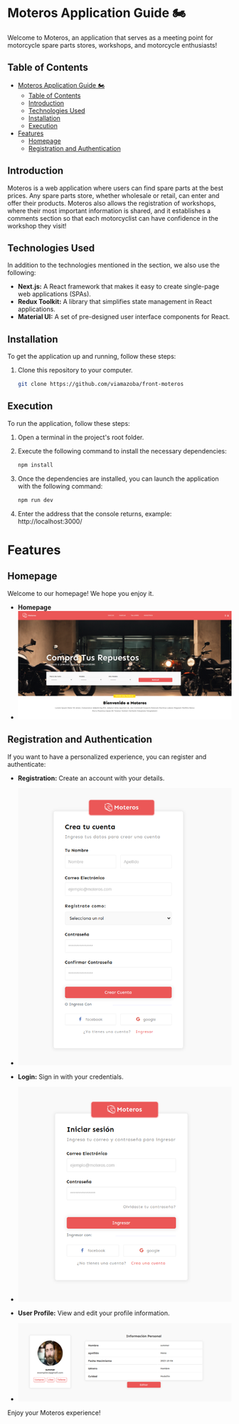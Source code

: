 # Moteros Application Guide 🏍️

Welcome to Moteros, an application that serves as a meeting point for motorcycle spare parts stores, workshops, and motorcycle enthusiasts!

## Table of Contents

- [Moteros Application Guide 🏍️](#moteros-application-guide-)
  - [Table of Contents](#table-of-contents)
  - [Introduction](#introduction)
  - [Technologies Used](#technologies-used)
  - [Installation](#installation)
  - [Execution](#execution)
- [Features](#features)
  - [Homepage](#homepage)
  - [Registration and Authentication](#registration-and-authentication)

## Introduction

Moteros is a web application where users can find spare parts at the best prices. Any spare parts store, whether wholesale or retail, can enter and offer their products. Moteros also allows the registration of workshops, where their most important information is shared, and it establishes a comments section so that each motorcyclist can have confidence in the workshop they visit!

## Technologies Used

In addition to the technologies mentioned in the section, we also use the following:

- **Next.js:** A React framework that makes it easy to create single-page web applications (SPAs).
- **Redux Toolkit:** A library that simplifies state management in React applications.
- **Material UI:** A set of pre-designed user interface components for React.

## Installation

To get the application up and running, follow these steps:

1. Clone this repository to your computer.

   ```bash
   git clone https://github.com/viamazoba/front-moteros
   ```

## Execution

To run the application, follow these steps:

1. Open a terminal in the project's root folder.

2. Execute the following command to install the necessary dependencies:

   ```bash
   npm install
   ```

3. Once the dependencies are installed, you can launch the application with the following command:

   ```bash
   npm run dev
   ```

4. Enter the address that the console returns, example: http://localhost:3000/

# Features

## Homepage

Welcome to our homepage! We hope you enjoy it.

- **Homepage**
- ![Homepage](public/homepage.png)

## Registration and Authentication

If you want to have a personalized experience, you can register and authenticate:

- **Registration:** Create an account with your details.
- ![Registration](public/registration.png)

- **Login:** Sign in with your credentials.
- ![Login](public/login.png)

- **User Profile:** View and edit your profile information.
- ![User Profile](public/user-profile.png)

Enjoy your Moteros experience!
